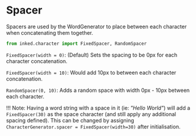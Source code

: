 # Spacer

Spacers are used by the WordGenerator to place between each character when concatenating them together.

``` python
from inked.character import FixedSpacer, RandomSpacer
```

`FixedSpacer(width = 0)`: (Default) Sets the spacing to be 0px for each character concatenation.

`FixedSpacer(width = 10)`: Would add 10px to between each character concatenation.

`RandomSpacer(0, 10)`: Adds a random space with width 0px - 10px between each character.

!!! Note:
    Having a word string with a space in it (ie: *"Hello World"*) will add a `FixedSpacer(30)` as the space character (and still apply any additional spacing defined). This can be changed by assigning `CharacterGenerator.spacer = FixedSpacer(width=30)` after initialisation.
